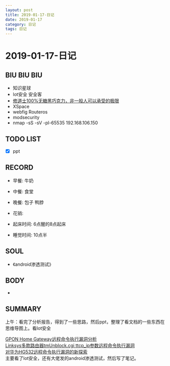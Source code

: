 ```yaml
---
layout: post
title: 2019-01-17-日记
date: 2019-01-17
category: 日记
tags: 日记
---
```

# 2019-01-17-日记
## BIU BIU BIU
- 知识星球
- lot安全 安全客
- [修道士100%无糖黑巧克力，非一般人可以承受的极限](http://bbs.ruian.com/thread-747345-1-1.html)  
- XSpace
- webfig Routeros
- modsecurity
- nmap -sS -sV -pl-65535 192.168.106.150
 
## TODO LIST
- [x] ppt
 
## RECORD
- 早餐:  牛奶
- 中餐:  食堂
- 晚餐:  包子 鸭脖
 
- 花销:  
 
- 起床时间:  6点醒的8点起床
- 睡觉时间:  10点半
 
## SOUL
- 《android渗透测试》
 
## BODY
- 
 
## SUMMARY
 上午：看完了分析报告，得到了一些思路，然后ppt，整理了看文档的一些东西在思维导图上。看lot安全

[GPON Home Gateway远程命令执行漏洞分析](https://www.freebuf.com/vuls/171457.html)  
[Linksys多款路由器tmUnblock.cgi ttcp_ip参数远程命令执行漏洞](https://www.linuxidc.com/Linux/2014-02/97171.htm)  
[对华为HG532远程命令执行漏洞的新探索](https://xlab.tencent.com/cn/2018/01/05/a-new-way-to-exploit-cve-2017-17215/)  
主要看了lot安全，还有大佬发的android渗透测试，然后写了笔记。
 